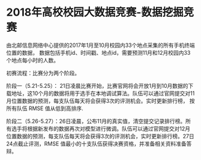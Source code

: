 # 2018年高校校园大数据竞赛-数据挖掘竞赛
由北邮信息网络中心提供的2017年1月至10月校园内33个地点采集的所有手机终端位置的数据， 数据包括手机id、时间戳、地点id，需要预测11月和12月校园内33个地点每小时的人数。

初赛流程：比赛分为两个阶段。

阶段一（5.21-5.25）： 21日凌晨比赛开始，比赛官网将会开放1月到10月数据的下载地址，这10个月的数据将用于选手在本地调试算法。队伍可以通过官网提交对11月位置数据的预测，每支队伍每天将会获得3次的评测机会。实时更新排行榜， 按所有队伍 RMSE 值从低到高排序.

阶段二（5.26-5.27）：26日凌晨，公布11月的真实值，清空提交记录排行榜。所有选手将根据新发布的数据再次对模型进行微调。队伍可以通过官网提交对12月位置数据的预测，每支队伍每天将会获得3次的评测机会，实时更新排行榜。27日24点截止评测，RMSE 值最小的十支队伍获得决赛资格，并准备相关资料准备答辩。
